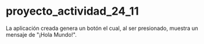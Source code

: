 # proyecto_actividad_24_11

La aplicación creada genera un botón el cual, al ser presionado, muestra un mensaje de "¡Hola Mundo!".
